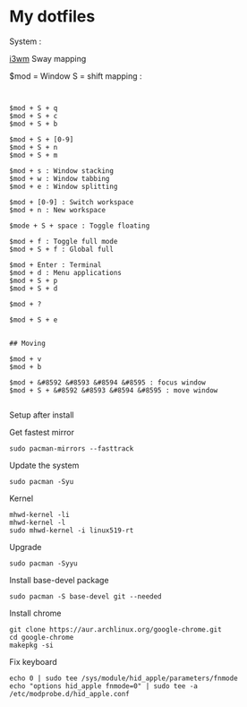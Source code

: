 # My dotfiles

System : 

[i3wm](https://i3wm.org/docs/refcard.html)
Sway mapping

$mod = Window
S = shift
mapping :
```


$mod + S + q
$mod + S + c 
$mod + S + b

$mod + S + [0-9]
$mod + S + n
$mod + S + m

$mod + s : Window stacking
$mod + w : Window tabbing
$mod + e : Window splitting

$mod + [0-9] : Switch workspace
$mod + n : New workspace

$mode + S + space : Toggle floating

$mod + f : Toggle full mode
$mod + S + f : Global full

$mod + Enter : Terminal
$mod + d : Menu applications
$mod + S + p 
$mod + S + d

$mod + ?

$mod + S + e


## Moving 

$mod + v
$mod + b

$mod + &#8592 &#8593 &#8594 &#8595 : focus window
$mod + S + &#8592 &#8593 &#8594 &#8595 : move window


```

Setup after install

Get fastest mirror
```
sudo pacman-mirrors --fasttrack
```

Update the system
```
sudo pacman -Syu
```

Kernel
```
mhwd-kernel -li
mhwd-kernel -l
sudo mhwd-kernel -i linux519-rt
```

Upgrade
```
sudo pacman -Syyu
```

Install base-devel package
```
sudo pacman -S base-devel git --needed 
```

Install chrome
```
git clone https://aur.archlinux.org/google-chrome.git
cd google-chrome
makepkg -si
```

Fix keyboard
```
echo 0 | sudo tee /sys/module/hid_apple/parameters/fnmode
echo "options hid_apple fnmode=0" | sudo tee -a /etc/modprobe.d/hid_apple.conf
```

